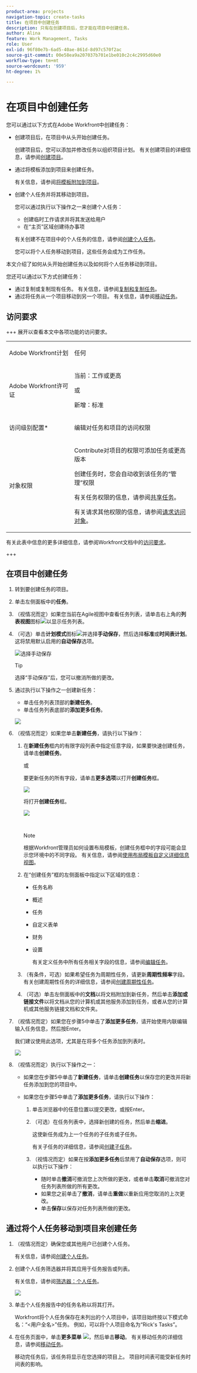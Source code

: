 ```yaml
---
product-area: projects
navigation-topic: create-tasks
title: 在项目中创建任务
description: 只有在创建项目后，您才能在项目中创建任务。
author: Alina
feature: Work Management, Tasks
role: User
exl-id: 96f80e7b-6ad5-40ae-861d-8d97c570f2ac
source-git-commit: 00e58ea9a207037b701e1be010c2c4c2995d60e0
workflow-type: tm+mt
source-wordcount: '959'
ht-degree: 1%

---
```


# 在项目中创建任务

<!-- Audited: 10/2024 -->

您可以通过以下方式在Adobe Workfront中创建任务：

* 创建项目后，在项目中从头开始创建任务。

  创建项目后，您可以添加并修改任务以组织项目计划。 有关创建项目的详细信息，请参阅[创建项目](../../../manage-work/projects/create-projects/create-project.md)。

* 通过将模板添加到项目来创建任务。

  有关信息，请参阅[将模板附加到项目](/help/quicksilver/manage-work/projects/create-and-manage-templates/attach-template-to-project.md)。

* 创建个人任务并将其移动到项目。

  您可以通过执行以下操作之一来创建个人任务：

   * 创建临时工作请求并将其发送给用户
   * 在“主页”区域创建待办事项

  有关创建不在项目中的个人任务的信息，请参阅[创建个人任务](/help/quicksilver/workfront-basics/updating-work-items-and-viewing-updates/create-personal-tasks.md)。

  您可以将个人任务移动到项目，这些任务会成为工作任务。

本文介绍了如何从头开始创建任务以及如何将个人任务移动到项目。

您还可以通过以下方式创建任务：

* 通过复制或复制现有任务。 有关信息，请参阅[复制和复制任务](../../../manage-work/tasks/manage-tasks/copy-and-duplicate-tasks.md)。
* 通过将任务从一个项目移动到另一个项目。 有关信息，请参阅[移动任务](../../../manage-work/tasks/manage-tasks/move-tasks.md)。

## 访问要求

+++ 展开以查看本文中各项功能的访问要求。

<table style="table-layout:auto"> 
 <col> 
 <col> 
 <tbody> 
  <tr> 
   <td role="rowheader">Adobe Workfront计划</td> 
   <td> <p>任何</p> </td> 
  </tr> 
  <tr> 
   <td role="rowheader"> <p role="rowheader">Adobe Workfront许可证</p> </td> 
   <td><p>当前：工作或更高</p> 
   或
   <p>新增：标准</p> </td> 
  </tr> 
  <tr> 
   <td role="rowheader">访问级别配置*</td> 
   <td> <p>编辑对任务和项目的访问权限</p></td> 
  </tr> 
  <tr> 
   <td role="rowheader">对象权限</td> 
   <td> <p>Contribute对项目的权限可添加任务或更高版本</p> <p>创建任务时，您会自动收到该任务的“管理”权限</p> <p> 有关任务权限的信息，请参阅<a href="../../../workfront-basics/grant-and-request-access-to-objects/share-a-task.md" class="MCXref xref">共享任务</a>。 </p> <p>有关请求其他权限的信息，请参阅<a href="../../../workfront-basics/grant-and-request-access-to-objects/request-access.md" class="MCXref xref">请求访问对象</a>。</p> </td> 
  </tr> 
 </tbody> 
</table>

有关此表中信息的更多详细信息，请参阅Workfront文档中的[访问要求](/help/quicksilver/administration-and-setup/add-users/access-levels-and-object-permissions/access-level-requirements-in-documentation.md)。

+++

## 在项目中创建任务

1. 转到要创建任务的项目。
1. 单击左侧面板中的&#x200B;**任务**。
1. （视情况而定）如果您当前在Agile视图中查看任务列表，请单击右上角的&#x200B;**列表视图**&#x200B;图标![](assets/list-view-in-agile-view-for-tasks.png)以显示任务列表。
1. （可选）单击&#x200B;**计划模式**&#x200B;图标![](assets/nwe-plan-mode-icon-task-list.png)并选择&#x200B;**手动保存**，然后选择&#x200B;**标准**&#x200B;或&#x200B;**时间表计划**。 这将禁用默认启用的&#x200B;**自动保存**&#x200B;选项。

   ![选择手动保存](assets/manual-save-option.png)

   >[!TIP]
   >
   >选择“手动保存”后，您可以撤消所做的更改。

1. 通过执行以下操作之一创建新任务：

   * 单击任务列表顶部的&#x200B;**新建任务**。
   * 单击任务列表底部的&#x200B;**添加更多任务**。

   ![](assets/qs-new-task-or-add-task-buttons-in-list-highlighted-350x242.png)

1. （视情况而定）如果您单击&#x200B;**新建任务**，请执行以下操作：

   1. 在&#x200B;**新建任务**&#x200B;框内的有限字段列表中指定任意字段，如果要快速创建任务，请单击&#x200B;**创建任务**。

      或

      要更新任务的所有字段，请单击&#x200B;**更多选项**&#x200B;以打开&#x200B;**创建任务**&#x200B;框。

      ![](assets/nwe-create-task-small-screen-350x272.png)

      将打开&#x200B;**创建任务**&#x200B;框。

      ![](assets/create-task-larger-box-nwe-350x244.png)

       

      >[!NOTE]
      >
      >根据Workfront管理员如何设置布局模板，创建任务框中的字段可能会显示您环境中的不同字段。 有关信息，请参阅[使用布局模板自定义详细信息视图](../../../administration-and-setup/customize-workfront/use-layout-templates/customize-details-view-layout-template.md)。

   1. 在“创建任务”框的左侧面板中指定以下区域的信息：

      * 任务名称
      * 概述
      * 任务
      * 自定义表单
      * 财务
      * 设置

        有关定义任务中所有任务相关字段的信息，请参阅[编辑任务](../../../manage-work/tasks/manage-tasks/edit-tasks.md)。

   1. （有条件，可选）如果希望任务为周期性任务，请更新&#x200B;**周期性频率**&#x200B;字段。 有关创建周期性任务的详细信息，请参阅[创建周期性任务](../../../manage-work/tasks/create-tasks/create-recurring-tasks.md)。
   1. （可选）单击左侧面板中的&#x200B;**文档**&#x200B;以将文档附加到新任务，然后单击&#x200B;**添加或链接文件**&#x200B;以将文档从您的计算机或其他服务添加到任务，或者从您的计算机或其他服务链接文档和文件夹。

1. （视情况而定）如果您在步骤5中单击了&#x200B;**添加更多任务**，请开始使用内联编辑输入任务信息，然后按Enter。

   <!--
   <p data-mc-conditions="QuicksilverOrClassic.Draft mode">(NOTE: ensure this stays accurate)</p>
   -->

   我们建议使用此选项，尤其是在将多个任务添加到列表时。

   ![](assets/add-more-tasks-inline.png)

1. （视情况而定）执行以下操作之一：

   * 如果您在步骤5中单击了&#x200B;**新建任务**，请单击&#x200B;**创建任务**&#x200B;以保存您的更改并将新任务添加到您的项目中。

     <!--   
     <p data-mc-conditions="QuicksilverOrClassic.Draft mode">(NOTE: is this step still right?)</p>   
     -->

   * 如果您在步骤5中单击了&#x200B;**添加更多任务**，请执行以下操作：

     <!--   
     <p data-mc-conditions="QuicksilverOrClassic.Draft mode">(NOTE: is this step still right?) </p>   
     -->

      1. 单击浏览器中的任意位置以提交更改，或按Enter。
      1. （可选）在任务列表中，选择新创建的任务，然后单击&#x200B;**缩进**。

         这使新任务成为上一个任务的子任务或子任务。

         有关子任务的详细信息，请参阅[创建子任务](/help/quicksilver/manage-work/tasks/create-tasks/create-subtasks.md)。

      1. （视情况而定）如果在按&#x200B;**添加更多任务**&#x200B;后禁用了&#x200B;**自动保存**&#x200B;选项，则可以执行以下操作：

         * 随时单击&#x200B;**撤消**&#x200B;可撤消您上次所做的更改，或者单击&#x200B;**取消**&#x200B;可撤消您对任务列表所做的所有更改。
         * 如果您之前单击了&#x200B;**撤消**，请单击&#x200B;**重做**&#x200B;以重新应用您取消的上次更改。
         * 单击&#x200B;**保存**&#x200B;以保存对任务列表所做的更改。

## 通过将个人任务移动到项目来创建任务

1. （视情况而定）确保您或其他用户已创建个人任务。

   有关信息，请参阅[创建个人任务](/help/quicksilver/workfront-basics/updating-work-items-and-viewing-updates/create-personal-tasks.md)。
1. 创建个人任务筛选器并将其应用于任务报告或列表。

   有关信息，请参阅[筛选器：个人任务](/help/quicksilver/reports-and-dashboards/reports/custom-view-filter-grouping-samples/filter-personal-tasks.md)。

   ![](assets/personal-tasks-report.png)
1. 单击个人任务报告中的任务名称以将其打开。

   Workfront将个人任务保存在未列出的个人项目中，该项目始终按以下模式命名：“&lt;用户全名>”任务。 例如，可以将个人项目命名为“Rick&#39;s Tasks”。

1. 在任务页面中，单击&#x200B;**更多菜单** ![](assets/more-icon.png)，然后单击&#x200B;**移动**。 有关移动任务的详细信息，请参阅[移动任务](/help/quicksilver/manage-work/tasks/manage-tasks/move-tasks.md)。

   移动完任务后，该任务将显示在您选择的项目上。 项目时间表可能受新任务时间表的影响。
